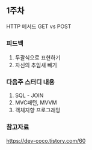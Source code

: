 ## 1주차
HTTP 메서드 GET vs POST

### 피드백 
1. 두괄식으로 표현하기
2. 자신의 추임새 빼기

### 다음주 스터디 내용
1. SQL - JOIN
2. MVC패턴, MVVM
3. 객체지향 프로그래밍

### 참고자료
https://dev-coco.tistory.com/60
